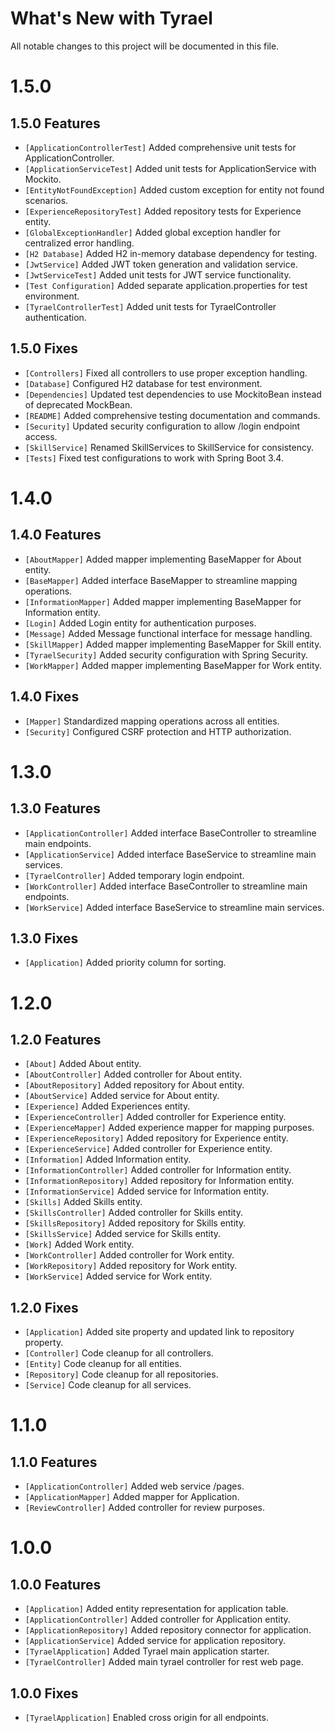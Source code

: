# What's New with Tyrael

All notable changes to this project will be documented in this file.

# 1.5.0

## 1.5.0 Features

- `[ApplicationControllerTest]` Added comprehensive unit tests for ApplicationController.
- `[ApplicationServiceTest]` Added unit tests for ApplicationService with Mockito.
- `[EntityNotFoundException]` Added custom exception for entity not found scenarios.
- `[ExperienceRepositoryTest]` Added repository tests for Experience entity.
- `[GlobalExceptionHandler]` Added global exception handler for centralized error handling.
- `[H2 Database]` Added H2 in-memory database dependency for testing.
- `[JwtService]` Added JWT token generation and validation service.
- `[JwtServiceTest]` Added unit tests for JWT service functionality.
- `[Test Configuration]` Added separate application.properties for test environment.
- `[TyraelControllerTest]` Added unit tests for TyraelController authentication.

## 1.5.0 Fixes

- `[Controllers]` Fixed all controllers to use proper exception handling.
- `[Database]` Configured H2 database for test environment.
- `[Dependencies]` Updated test dependencies to use MockitoBean instead of deprecated MockBean.
- `[README]` Added comprehensive testing documentation and commands.
- `[Security]` Updated security configuration to allow /login endpoint access.
- `[SkillService]` Renamed SkillServices to SkillService for consistency.
- `[Tests]` Fixed test configurations to work with Spring Boot 3.4.

# 1.4.0

## 1.4.0 Features

- `[AboutMapper]` Added mapper implementing BaseMapper for About entity.
- `[BaseMapper]` Added interface BaseMapper to streamline mapping operations.
- `[InformationMapper]` Added mapper implementing BaseMapper for Information entity.
- `[Login]` Added Login entity for authentication purposes.
- `[Message]` Added Message functional interface for message handling.
- `[SkillMapper]` Added mapper implementing BaseMapper for Skill entity.
- `[TyraelSecurity]` Added security configuration with Spring Security.
- `[WorkMapper]` Added mapper implementing BaseMapper for Work entity.

## 1.4.0 Fixes

- `[Mapper]` Standardized mapping operations across all entities.
- `[Security]` Configured CSRF protection and HTTP authorization.

# 1.3.0

## 1.3.0 Features

- `[ApplicationController]` Added interface BaseController to streamline main endpoints.
- `[ApplicationService]` Added interface BaseService to streamline main services.
- `[TyraelController]` Added temporary login endpoint.
- `[WorkController]` Added interface BaseController to streamline main endpoints.
- `[WorkService]` Added interface BaseService to streamline main services.

## 1.3.0 Fixes

- `[Application]` Added priority column for sorting.

# 1.2.0

## 1.2.0 Features

- `[About]` Added About entity.
- `[AboutController]` Added controller for About entity.
- `[AboutRepository]` Added repository for About entity.
- `[AboutService]` Added service for About entity.
- `[Experience]` Added Experiences entity.
- `[ExperienceController]` Added controller for Experience entity.
- `[ExperienceMapper]` Added experience mapper for mapping purposes.
- `[ExperienceRepository]` Added repository for Experience entity.
- `[ExperienceService]` Added controller for Experience entity.
- `[Information]` Added Information entity.
- `[InformationController]` Added controller for Information entity.
- `[InformationRepository]` Added repository for Information entity.
- `[InformationService]` Added service for Information entity.
- `[Skills]` Added Skills entity.
- `[SkillsController]` Added controller for Skills entity.
- `[SkillsRepository]` Added repository for Skills entity.
- `[SkillsService]` Added service for Skills entity.
- `[Work]` Added Work entity.
- `[WorkController]` Added controller for Work entity.
- `[WorkRepository]` Added repository for Work entity.
- `[WorkService]` Added service for Work entity.

## 1.2.0 Fixes

- `[Application]` Added site property and updated link to repository property.
- `[Controller]` Code cleanup for all controllers.
- `[Entity]` Code cleanup for all entities.
- `[Repository]` Code cleanup for all repositories.
- `[Service]` Code cleanup for all services.

# 1.1.0

## 1.1.0 Features

- `[ApplicationController]` Added web service /pages.
- `[ApplicationMapper]` Added mapper for Application.
- `[ReviewController]` Added controller for review purposes.

# 1.0.0

## 1.0.0 Features

- `[Application]` Added entity representation for application table.
- `[ApplicationController]` Added controller for Application entity.
- `[ApplicationRepository]` Added repository connector for application.
- `[ApplicationService]` Added service for application repository.
- `[TyraelApplication]` Added Tyrael main application starter.
- `[TyraelController]` Added main tyrael controller for rest web page.

## 1.0.0 Fixes

- `[TyraelApplication]` Enabled cross origin for all endpoints.
